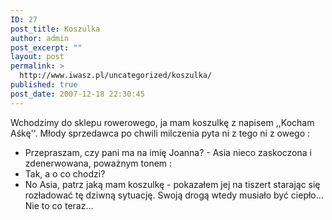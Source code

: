 ```yaml
---
ID: 27
post_title: Koszulka
author: admin
post_excerpt: ""
layout: post
permalink: >
  http://www.iwasz.pl/uncategorized/koszulka/
published: true
post_date: 2007-12-18 22:30:45
---
```

Wchodzimy do sklepu rowerowego, ja mam koszulkę z napisem ,,Kocham Aśkę''. Młody sprzedawca po chwili milczenia pyta ni z tego ni z owego :
- Przepraszam, czy pani ma na imię Joanna? - Asia nieco zaskoczona i zdenerwowana, poważnym tonem :
- Tak, a o co chodzi?
- No Asia, patrz jaką mam koszulkę - pokazałem jej na tiszert starając się rozładować tę dziwną sytuację.
Swoją drogą wtedy musiało być ciepło... Nie to co teraz...